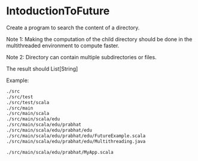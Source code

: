 # IntoductionToFuture

Create a program to search the content of a directory. 


Note 1: Making the computation of the child directory should be done in the multithreaded environment to compute faster.


Note 2: Directory can contain multiple subdirectories or files.


The result should List[String]


Example:








```bash
./src
./src/test
./src/test/scala
./src/main
./src/main/scala
./src/main/scala/edu
./src/main/scala/edu/prabhat
./src/main/scala/edu/prabhat/edu
./src/main/scala/edu/prabhat/edu/FutureExample.scala
./src/main/scala/edu/prabhat/edu/Multithreading.java
```















```bash
./src/main/scala/edu/prabhat/MyApp.scala
```
